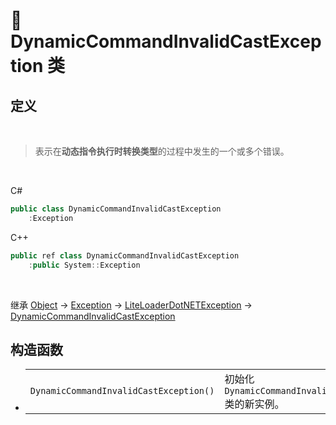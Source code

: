 # 🔖 DynamicCommandInvalidCastException 类

## 定义

<br>

> 表示在**动态指令执行时转换类型**的过程中发生的一个或多个错误。

<br>

C#
```cs
public class DynamicCommandInvalidCastException
    :Exception
```
C++
```cpp
public ref class DynamicCommandInvalidCastException
    :public System::Exception
```
<br>

继承 [Object](https://docs.microsoft.com/zh-cn/DotNET/api/system.object) → [Exception](https://docs.microsoft.com/zh-cn/DotNET/api/system.exception) → [LiteLoaderDotNETException](../LiteLoaderDotNETException/LiteLoaderDotNETException) → 
[DynamicCommandInvalidCastException](DynamicCommandInvalidCastException)

## 构造函数
- 
    |||
    |-|-|
    |`DynamicCommandInvalidCastException()`|初始化 `DynamicCommandInvalidCastException` 类的新实例。|

<br>


